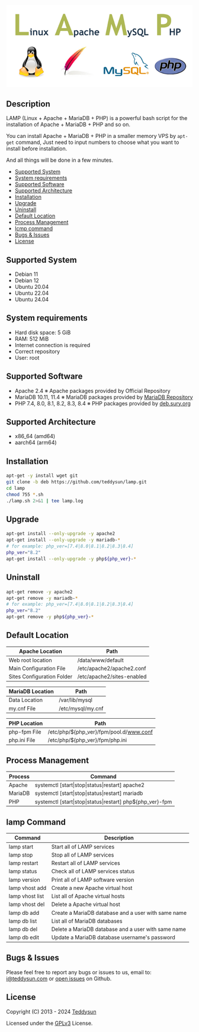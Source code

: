 <div align="center">
    <a href="https://lamp.sh/" target="_blank">
        <img alt="LAMP" src="https://github.com/teddysun/lamp/blob/master/conf/lamp.png">
    </a>
</div>

## Description

LAMP (Linux + Apache + MariaDB + PHP) is a powerful bash script for the installation of Apache + MariaDB + PHP and so on.

You can install Apache + MariaDB + PHP in a smaller memory VPS by `apt-get` command, Just need to input numbers to choose what you want to install before installation.

And all things will be done in a few minutes.

- [Supported System](#supported-system)
- [System requirements](#system-requirements)
- [Supported Software](#supported-software)
- [Supported Architecture](#supported-architecture)
- [Installation](#installation)
- [Upgrade](#upgrade)
- [Uninstall](#uninstall)
- [Default Location](#default-location)
- [Process Management](#process-management)
- [lcmp command](#lcmp-command)
- [Bugs & Issues](#bugs--issues)
- [License](#license)

## Supported System

- Debian 11
- Debian 12
- Ubuntu 20.04
- Ubuntu 22.04
- Ubuntu 24.04

## System requirements

- Hard disk space: 5 GiB
- RAM: 512 MiB
- Internet connection is required
- Correct repository
- User: root

## Supported Software

- Apache 2.4  ※ Apache packages provided by Official Repository
- MariaDB 10.11, 11.4  ※ MariaDB packages provided by [MariaDB Repository](https://downloads.mariadb.com/MariaDB/)
- PHP 7.4, 8.0, 8.1, 8.2, 8.3, 8.4  ※ PHP packages provided by [deb.sury.org](https://deb.sury.org/)

## Supported Architecture

- x86_64 (amd64)
- aarch64 (arm64)

## Installation

```bash
apt-get -y install wget git
git clone -b deb https://github.com/teddysun/lamp.git
cd lamp
chmod 755 *.sh
./lamp.sh 2>&1 | tee lamp.log
```

## Upgrade

```bash
apt-get install --only-upgrade -y apache2
apt-get install --only-upgrade -y mariadb-*
# for example: php_ver=[7.4|8.0|8.1|8.2|8.3|8.4]
php_ver="8.2"
apt-get install --only-upgrade -y php${php_ver}-*
```

## Uninstall

```bash
apt-get remove -y apache2
apt-get remove -y mariadb-*
# for example: php_ver=[7.4|8.0|8.1|8.2|8.3|8.4]
php_ver="8.2"
apt-get remove -y php${php_ver}-*
```

## Default Location

| Apache Location            | Path                                        |
|----------------------------|---------------------------------------------|
| Web root location          | /data/www/default                           |
| Main Configuration File    | /etc/apache2/apache2.conf                   |
| Sites Configuration Folder | /etc/apache2/sites-enabled                  |

| MariaDB Location           | Path                                        |
|----------------------------|---------------------------------------------|
| Data Location              | /var/lib/mysql                              |
| my.cnf File                | /etc/mysql/my.cnf                           |

| PHP Location               | Path                                        |
|----------------------------|---------------------------------------------|
| php-fpm File               | /etc/php/${php_ver}/fpm/pool.d/www.conf     |
| php.ini File               | /etc/php/${php_ver}/fpm/php.ini             |

## Process Management

| Process     | Command                                                    |
|-------------|------------------------------------------------------------|
| Apache      | systemctl [start\|stop\|status\|restart] apache2           |
| MariaDB     | systemctl [start\|stop\|status\|restart] mariadb           |
| PHP         | systemctl [start\|stop\|status\|restart] php${php_ver}-fpm |

## lamp Command

| Command          | Description                                           |
|------------------|-------------------------------------------------------|
| lamp start       | Start all of LAMP services                            |
| lamp stop        | Stop all of LAMP services                             |
| lamp restart     | Restart all of LAMP services                          |
| lamp status      | Check all of LAMP services status                     |
| lamp version     | Print all of LAMP software version                    |
| lamp vhost add   | Create a new Apache virtual host                      |
| lamp vhost list  | List all of Apache virtual hosts                      |
| lamp vhost del   | Delete a Apache virtual host                          |
| lamp db add      | Create a MariaDB database and a user with same name   |
| lamp db list     | List all of MariaDB databases                         |
| lamp db del      | Delete a MariaDB database and a user with same name   |
| lamp db edit     | Update a MariaDB database username's password         |

## Bugs & Issues

Please feel free to report any bugs or issues to us, email to: i@teddysun.com or [open issues](https://github.com/teddysun/lamp/issues) on Github.


## License

Copyright (C) 2013 - 2024 [Teddysun](https://teddysun.com/)

Licensed under the [GPLv3](LICENSE) License.
